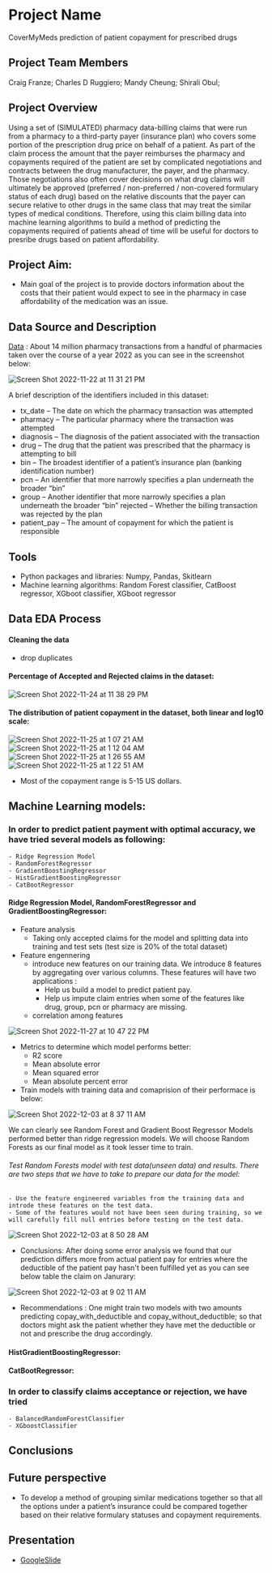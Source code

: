 # Project Name
CoverMyMeds prediction of patient copayment for prescribed drugs  
## Project Team Members
Craig Franze; Charles D Ruggiero; Mandy Cheung; Shirali Obul;
## Project Overview
Using a set of (SIMULATED) pharmacy data-billing claims that were run from a pharmacy to a third-party payer (insurance plan) who covers some portion of the prescription drug price on behalf of a patient. As part of the claim process the amount that the payer reimburses the pharmacy and copayments required of the patient are set by complicated negotiations and contracts between the drug manufacturer, the payer, and the pharmacy. Those negotiations also often cover decisions on what drug claims will ultimately be approved (preferred / non-preferred / non-covered formulary status of each drug) based on the relative discounts that the payer can secure relative to other drugs in the same class that may treat the similar types of medical conditions. Therefore, using this claim billing data into machine learning algorithms to build a method of predicting the copayments required of patients ahead of time will be useful for doctors to presribe drugs based on patient affordability. 
## Project Aim:
- Main goal of the project is to provide doctors information about the costs that their patient would expect to see in the pharmacy in case affordability of the medication was an issue.

## Data Source and Description 
[Data](https://drive.google.com/drive/folders/1ARlKaPluI1mNB7A-Vd7eHrddBdLt60m4) 
: About 14 million pharmacy transactions from a handful of pharmacies taken over the course of a year 2022 as you can see in the screenshot below:

![Screen Shot 2022-11-22 at 11 31 21 PM](https://user-images.githubusercontent.com/65901034/203469662-3520bf76-1bd7-4cbf-a83a-2c4850bd7df8.png)



A brief description of the identifiers included in this dataset:
- tx_date – The date on which the pharmacy transaction was attempted
- pharmacy – The particular pharmacy where the transaction was attempted
- diagnosis – The diagnosis of the patient associated with the transaction
- drug – The drug that the patient was prescribed that the pharmacy is attempting to bill
- bin – The broadest identifier of a patient’s insurance plan (banking identification number) 
- pcn – An identifier that more narrowly specifies a plan underneath the broader “bin”
- group – Another identifier that more narrowly specifies a plan underneath the broader “bin” rejected – Whether the billing transaction was rejected by the plan
- patient_pay – The amount of copayment for which the patient is responsible

## Tools 
- Python packages and libraries: Numpy, Pandas, Skitlearn
- Machine learning algorithms: Random Forest classifier, CatBoost regressor, XGboot classifier, XGboot regressor


## Data EDA Process
#### Cleaning the data
- drop duplicates
#### Percentage of Accepted and Rejected claims in the dataset:

![Screen Shot 2022-11-24 at 11 38 29 PM](https://user-images.githubusercontent.com/65901034/203902584-384e719c-5af3-4bfd-af36-e17d9a8e5b88.png)

#### The distribution of patient copayment in the dataset, both linear and log10 scale:
![Screen Shot 2022-11-25 at 1 07 21 AM](https://user-images.githubusercontent.com/65901034/203912922-e2c61aa1-e3af-4c08-a24e-42deacaa20ac.png)
![Screen Shot 2022-11-25 at 1 12 04 AM](https://user-images.githubusercontent.com/65901034/203912993-476304f7-47db-48c2-b7f4-6739f22f289c.png)
![Screen Shot 2022-11-25 at 1 26 55 AM](https://user-images.githubusercontent.com/65901034/203914911-89da7c98-ce95-451f-a496-de7b1fce7baa.png)
![Screen Shot 2022-11-25 at 1 22 51 AM](https://user-images.githubusercontent.com/65901034/203914342-5cd96312-a790-467e-af46-8ca5a3ee2230.png)

- Most of the copayment range is 5-15 US dollars.

 

## Machine Learning models:  
### In order to predict patient payment with optimal accuracy, we have tried several models as following:
    - Ridge Regression Model
    - RandomForestRegressor
    - GradientBoostingRegressor
    - HistGradientBoostingRegressor
    - CatBootRegressor
#### Ridge Regression Model, RandomForestRegressor and GradientBoostingRegressor: 
- Feature analysis
  - Taking only accepted claims for the model and splitting data into training and test sets (test size is 20% of the total dataset)
- Feature engennering
  - introduce new features on our training data. We introduce 8 features by aggregating over various columns. These features will have two applications :
     - Help us build a model to predict patient pay.
     - Help us impute claim entries when some of the features like drug, group, pcn or pharmacy are missing.
  - correlation among features

![Screen Shot 2022-11-27 at 10 47 22 PM](https://user-images.githubusercontent.com/65901034/204189933-fac0886d-baec-4d9b-a547-5d1202145d79.png)

- Metrics to determine which model performs better:
    - R2 score
    - Mean absolute error
    - Mean squared error
    - Mean absolute percent error
- Train models with training data and comaprision of their performace is below:

![Screen Shot 2022-12-03 at 8 37 11 AM](https://user-images.githubusercontent.com/65901034/205443660-09056a12-fc81-4984-aa9f-0b70e9f637bb.png)

We can clearly see Random Forest and Gradient Boost Regressor Models performed better than ridge regression models. We will choose Random Forests as our final model as it took lesser time to train.

###### Test Random Forests model with test data(unseen data) and results. There are two steps that we have to take to prepare our data for the model:
    - Use the feature engineered variables from the training data and introde these features on the test data.
    - Some of the features would not have been seen during training, so we will carefully fill null entries before testing on the test data.
    
![Screen Shot 2022-12-03 at 8 50 28 AM](https://user-images.githubusercontent.com/65901034/205444349-f45f9ca5-df1d-457f-86a6-1ffeaacff311.png)

- Conclusions: After doing some error analysis we found that our prediction differs more from actual patient pay for entries where the deductible of the patient pay hasn't been fulfilled yet as you can see below table the claim on Janurary:

![Screen Shot 2022-12-03 at 9 02 11 AM](https://user-images.githubusercontent.com/65901034/205444673-cb0d13f9-81b0-4998-87be-70a60e227867.png)

- Recommendations : One might train two models with two amounts predicting copay_with_deductible and copay_without_deductible; so that doctors might ask the patient whether they have met the deductible or not and prescribe the drug accordingly.


#### HistGradientBoostingRegressor:

#### CatBootRegressor:

### In order to classify claims acceptance or rejection, we have tried 
    - BalancedRandomForestClassifier
    - XGboostClassifier


## Conclusions 

## Future perspective
- To develop a method of grouping similar medications together so that all the options under a patient’s insurance could be compared together based on their relative formulary statuses and copayment requirements.

## Presentation
- [GoogleSlide](https://docs.google.com/presentation/d/1fUMjhsC_x6y-02GUdo7BRB4d-LaayGNRFovKLvo0F7w/edit?usp=sharing)



